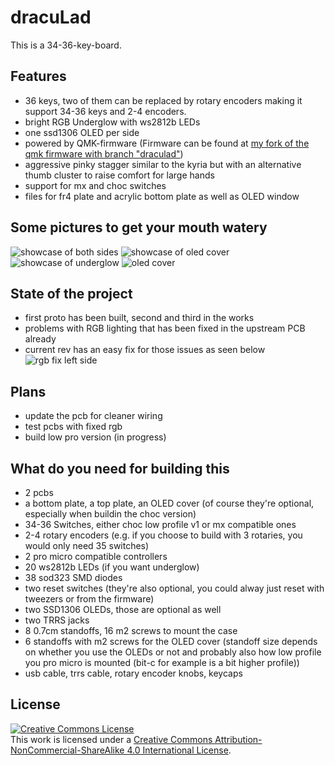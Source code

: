 # dracuLad
This is a 34-36-key-board.
## Features
- 36 keys, two of them can be replaced by rotary encoders making it support 34-36 keys and 2-4 encoders. 
- bright RGB Underglow with ws2812b LEDs
- one ssd1306 OLED per side
- powered by QMK-firmware (Firmware can be found at [my fork of the qmk firmware with branch "draculad"](https://github.com/MangoIV/qmk_firmware/tree/draculad))
- aggressive pinky stagger similar to the kyria but with an alternative thumb cluster to raise comfort for large hands
- support for mx and choc switches
- files for fr4 plate and acrylic bottom plate as well as OLED window
## Some pictures to get your mouth watery
![showcase of both sides](https://github.com/mangoiv/draculad/blob/master/pictures/both_sides_showcase.jpg?raw=true)
![showcase of oled cover](https://github.com/mangoiv/draculad/blob/master/pictures/oled_cover_showcase.jpg?raw=true)
![showcase of underglow](https://github.com/mangoiv/draculad/blob/master/pictures/both_sides_underglow_oleds.jpg?raw=true)
![oled cover](https://github.com/mangoiv/draculad/blob/master/pictures/right_side_oled_cover.jpg?raw=true)
## State of the project
- first proto has been built, second and third in the works
- problems with RGB lighting that has been fixed in the upstream PCB already
- current rev has an easy fix for those issues as seen below
![rgb fix left side](https://github.com/mangoiv/draculad/blob/master/pictures/left_side_gnd_fix.jpg?raw=true)
## Plans
- update the pcb for cleaner wiring
- test pcbs with fixed rgb
- build low pro version (in progress)
## What do you need for building this
- 2 pcbs
- a bottom plate, a top plate, an OLED cover (of course they're optional, especially when buildin the choc version)
- 34-36 Switches, either choc low profile v1 or mx compatible ones
- 2-4 rotary encoders (e.g. if you choose to build with 3 rotaries, you would only need 35 switches)
- 2 pro micro compatible controllers
- 20 ws2812b LEDs (if you want underglow)
- 38 sod323 SMD diodes
- two reset switches (they're also optional, you could alway just reset with tweezers or from the firmware)
- two SSD1306 OLEDs, those are optional as well
- two TRRS jacks
- 8 0.7cm standoffs, 16 m2 screws to mount the case 
- 6 standoffs with m2 screws for the OLED cover (standoff size depends on whether you use the OLEDs or not and probably also how low profile you pro micro is mounted (bit-c for example is a bit higher profile))
- usb cable, trrs cable, rotary encoder knobs, keycaps

## License 
<a rel="license" href="http://creativecommons.org/licenses/by-nc-sa/4.0/"><img alt="Creative Commons License" style="border-width:0" src="https://i.creativecommons.org/l/by-nc-sa/4.0/88x31.png" /></a><br />This work is licensed under a <a rel="license" href="http://creativecommons.org/licenses/by-nc-sa/4.0/">Creative Commons Attribution-NonCommercial-ShareAlike 4.0 International License</a>.
